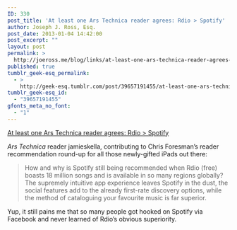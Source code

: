 ```yaml
---
ID: 330
post_title: 'At least one Ars Technica reader agrees: Rdio > Spotify'
author: Joseph J. Ross, Esq.
post_date: 2013-01-04 14:42:00
post_excerpt: ""
layout: post
permalink: >
  http://joeross.me/blog/links/at-least-one-ars-technica-reader-agrees-rdio/
published: true
tumblr_geek-esq_permalink:
  - >
    http://geek-esq.tumblr.com/post/39657191455/at-least-one-ars-technica-reader-agrees-rdio
tumblr_geek-esq_id:
  - "39657191455"
gfonts_meta_no_font:
  - "1"
---
```

<a href='http://arstechnica.com/apple/2013/01/ars-readers-recommend-apps-for-your-new-ipad-or-ipad-mini/'>At least one Ars Technica reader agrees: Rdio &gt; Spotify</a><div class="link_description"><p><em>Ars Technica</em> reader jamieskella, contributing to Chris Foresman&#8217;s reader recommendation round-up for all those newly-gifted iPads out there:</p>

<blockquote>
  <p>How and why is Spotify still being recommended when Rdio (free) boasts 18 million songs and is available in so many regions globally? The supremely intuitive app experience leaves Spotify in the dust, the social features add to the already first-rate discovery options, while the method of cataloguing your favourite music is far superior.</p>
</blockquote>

<p>Yup, it still pains me that so many people got hooked on Spotify via Facebook and never learned of Rdio&#8217;s obvious superiority.</p></div>